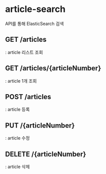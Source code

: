 # article-search
API를 통해 ElasticSearch 검색

## GET /articles
: article 리스트 조회

## GET /articles/{articleNumber}
: article 1개 조회

## POST /articles
: article 등록

## PUT /{articleNumber}
: article 수정

## DELETE /{articleNumber}
: article 삭제
